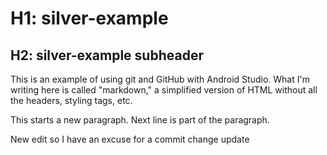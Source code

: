 # H1: silver-example
## H2: silver-example subheader

This is an example of using git and GitHub with 
Android Studio. What I'm writing here is called
"markdown," a simplified version of HTML without
all the headers, styling tags, etc.

This starts a new paragraph.
Next line is part of the paragraph.

New edit so I have an excuse for a commit change update
